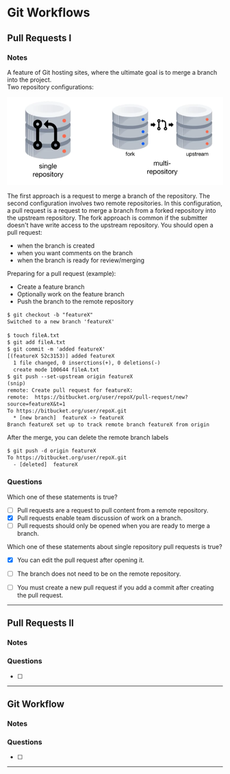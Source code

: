 # Git Workflows

## Pull Requests I

### Notes

A feature of Git hosting sites, where the ultimate goal is to merge a branch into the project.  
Two repository configurations:

<img src="images/repository_confs.png" width="700"/>

The first approach is a request to merge a branch of the repository. The second configuration involves two remote repositories. In this configuration, a pull request is a request to merge a branch from a forked repository into the upstream repository. The fork approach is common if the submitter doesn't have write access to the upstream repository. You should open a pull request:

- when the branch is created
- when you want comments on the branch
- when the branch is ready for review/merging

Preparing for a pull request (example):

- Create a feature branch
- Optionally work on the feature branch
- Push the branch to the remote repository

```
$ git checkout -b "featureX"
Switched to a new branch 'featureX'

$ touch fileA.txt
$ git add fileA.txt
$ git commit -m 'added featureX'
[(featureX 52c3153)] added featureX
  1 file changed, 0 inserctions(+), 0 deletions(-)
  create mode 100644 fileA.txt
$ git push --set-upstream origin featureX
(snip)
remote: Create pull request for featureX:
remote:  https://bitbucket.org/user/repoX/pull-request/new?source=featureX&t=1
To https://bitbucket.org/user/repoX.git
  * [new branch]  featureX -> featureX
Branch featureX set up to track remote branch featureX from origin
```

After the merge, you can delete the remote branch labels

```
$ git push -d origin featureX
To https://bitbucket.org/user/repoX.git
  - [deleted]  featureX
```


### Questions

Which one of these statements is true?
- [ ] Pull requests are a request to pull content from a remote repository.
- [x] Pull requests enable team discussion of work on a branch.
- [ ] Pull requests should only be opened when you are ready to merge a branch.

Which one of these statements about single repository pull requests is true?
- [x] You can edit the pull request after opening it.
- [ ] The branch does not need to be on the remote repository.
- [ ] You must create a new pull request if you add a commit after creating the pull request.



---
## Pull Requests II



### Notes




### Questions

- [ ] 



---
## Git Workflow



### Notes




### Questions

- [ ] 



---

